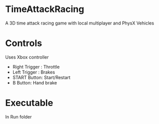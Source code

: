 # TimeAttackRacing
A 3D time attack racing game with local multiplayer and PhysX Vehicles

# Controls

Uses Xbox controller

- Right Trigger : Throttle
- Left Trigger : Brakes
- START Button: Start/Restart
- B Button: Hand brake

# Executable

In Run folder